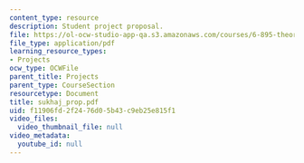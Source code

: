 ```yaml
---
content_type: resource
description: Student project proposal.
file: https://ol-ocw-studio-app-qa.s3.amazonaws.com/courses/6-895-theory-of-parallel-systems-sma-5509-fall-2003/f11906fd2f2476d05b43c9eb25e815f1_sukhaj_prop.pdf
file_type: application/pdf
learning_resource_types:
- Projects
ocw_type: OCWFile
parent_title: Projects
parent_type: CourseSection
resourcetype: Document
title: sukhaj_prop.pdf
uid: f11906fd-2f24-76d0-5b43-c9eb25e815f1
video_files:
  video_thumbnail_file: null
video_metadata:
  youtube_id: null
---
```

